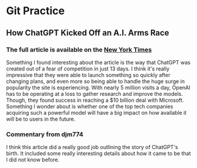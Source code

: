 # Git Practice

## How ChatGPT Kicked Off an A.I. Arms Race

### The full article is available on the [New York Times](https://www.nytimes.com/2023/02/03/technology/chatgpt-openai-artificial-intelligence.html)

Something I found interesting about the article is the way that ChatGPT was created out of a fear of competition in just 13 days. I think it's really impressive that they were able to launch something so quickly after changing plans, and even more so being able to handle the huge surge in popularity the site is experiencing. With nearly 5 million visits a day, OpenAI has to be operating at a loss to gather research and improve the models. Though, they found success in reaching a $10 billion deal with Microsoft. Something I wonder about is whether one of the top tech companies acquiring such a powerful model will have a big impact on how available it will be to users in the future.

### Commentary from djm774
I think this article did a really good job outlining the story of ChatGPT's birth. It included some really interesting details about how it came to be that I did not know before. 
